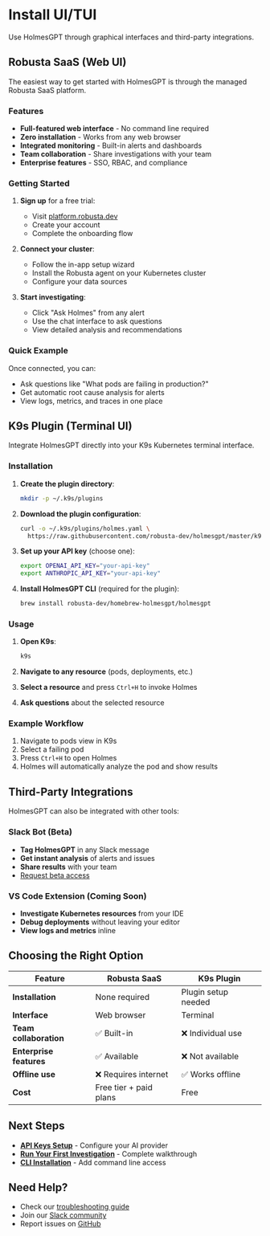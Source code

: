 # Install UI/TUI

Use HolmesGPT through graphical interfaces and third-party integrations.

## Robusta SaaS (Web UI)

The easiest way to get started with HolmesGPT is through the managed Robusta SaaS platform.

### Features

- **Full-featured web interface** - No command line required
- **Zero installation** - Works from any web browser
- **Integrated monitoring** - Built-in alerts and dashboards
- **Team collaboration** - Share investigations with your team
- **Enterprise features** - SSO, RBAC, and compliance

### Getting Started

1. **Sign up** for a free trial:
   - Visit [platform.robusta.dev](https://platform.robusta.dev/signup/)
   - Create your account
   - Complete the onboarding flow

2. **Connect your cluster**:
   - Follow the in-app setup wizard
   - Install the Robusta agent on your Kubernetes cluster
   - Configure your data sources

3. **Start investigating**:
   - Click "Ask Holmes" from any alert
   - Use the chat interface to ask questions
   - View detailed analysis and recommendations

### Quick Example

Once connected, you can:
- Ask questions like "What pods are failing in production?"
- Get automatic root cause analysis for alerts
- View logs, metrics, and traces in one place

## K9s Plugin (Terminal UI)

Integrate HolmesGPT directly into your K9s Kubernetes terminal interface.

### Installation

1. **Create the plugin directory**:
   ```bash
   mkdir -p ~/.k9s/plugins
   ```

2. **Download the plugin configuration**:
   ```bash
   curl -o ~/.k9s/plugins/holmes.yaml \
     https://raw.githubusercontent.com/robusta-dev/holmesgpt/master/k9s-plugin.yaml
   ```

3. **Set up your API key** (choose one):
   ```bash
   export OPENAI_API_KEY="your-api-key"
   export ANTHROPIC_API_KEY="your-api-key"
   ```

4. **Install HolmesGPT CLI** (required for the plugin):
   ```bash
   brew install robusta-dev/homebrew-holmesgpt/holmesgpt
   ```

### Usage

1. **Open K9s**:
   ```bash
   k9s
   ```

2. **Navigate to any resource** (pods, deployments, etc.)

3. **Select a resource** and press `Ctrl+H` to invoke Holmes

4. **Ask questions** about the selected resource

### Example Workflow

1. Navigate to pods view in K9s
2. Select a failing pod
3. Press `Ctrl+H` to open Holmes
4. Holmes will automatically analyze the pod and show results

## Third-Party Integrations

HolmesGPT can also be integrated with other tools:

### Slack Bot (Beta)

- **Tag HolmesGPT** in any Slack message
- **Get instant analysis** of alerts and issues
- **Share results** with your team
- [Request beta access](mailto:beta@robusta.dev)

### VS Code Extension (Coming Soon)

- **Investigate Kubernetes resources** from your IDE
- **Debug deployments** without leaving your editor
- **View logs and metrics** inline

## Choosing the Right Option

| Feature | Robusta SaaS | K9s Plugin |
|---------|--------------|------------|
| **Installation** | None required | Plugin setup needed |
| **Interface** | Web browser | Terminal |
| **Team collaboration** | ✅ Built-in | ❌ Individual use |
| **Enterprise features** | ✅ Available | ❌ Not available |
| **Offline use** | ❌ Requires internet | ✅ Works offline |
| **Cost** | Free tier + paid plans | Free |

## Next Steps

- **[API Keys Setup](../api-keys.md)** - Configure your AI provider
- **[Run Your First Investigation](first-investigation.md)** - Complete walkthrough
- **[CLI Installation](cli-installation.md)** - Add command line access

## Need Help?

- Check our [troubleshooting guide](../reference/troubleshooting.md)
- Join our [Slack community](https://robustacommunity.slack.com)
- Report issues on [GitHub](https://github.com/robusta-dev/holmesgpt/issues)
